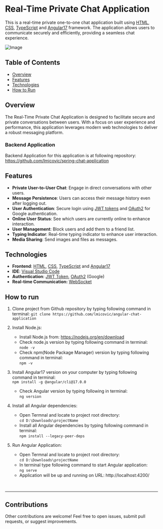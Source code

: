 # Real-Time Private Chat Application

This is a real-time private one-to-one chat application built using [HTML](https://www.w3schools.com/html/ "HTML"), [CSS](https://www.w3schools.com/css/ "CSS"), [TypeScript](https://www.typescriptlang.org/ "TypeScript") and  [Angular17](https://angular.dev/ "Angular") framework. The application allows users to communicate securely and efficiently, providing a seamless chat experience.

![Image](https://github.com/user-attachments/assets/a25d0146-68a3-49d8-a3cb-613e16c72836)

## Table of Contents

- [Overview](#overview)
- [Features](#features)
- [Technologies](#technologies)
- [How to Run](#how-to-run)

## Overview

The Real-Time Private Chat Application is designed to facilitate secure and private conversations between users. With a focus on user experience and performance, this application leverages modern web technologies to deliver a robust messaging platform.

### Backend Application
Backend Application for this application is at following repository: https://github.com/lmicovic/spring-chat-application

## Features

- **Private User-to-User Chat**: Engage in direct conversations with other users.
- **Message Persistence**: Users can access their message history even after logging out.
- **User Authentication**: Secure login using [JWT tokens](https://en.wikipedia.org/wiki/JSON_Web_Token "JWT tokens") and [OAuth2](https://developers.google.com/identity/protocols/oauth2 "OAuth2") for Google authentication.
- **Online User Status**: See which users are currently online to enhance interaction.
- **User Management**: Block users and add them to a friend list.
- **Typing Indicator**: Real-time typing indicator to enhance user interaction.
- **Media Sharing**: Send images and files as messages.

## Technologies

- **Frontend**: [HTML](https://www.w3schools.com/html/ "HTML"), [CSS](https://www.w3schools.com/css/ "CSS"), [TypeScript](https://www.typescriptlang.org/ "TypeScript") and  [Angular17](https://angular.dev/ "Angular")
- **IDE**: [Visual Studio Code](https://code.visualstudio.com/ "Visual Studio Code")
- **Authentication**: [JWT Token](https://en.wikipedia.org/wiki/JSON_Web_Token "JWT Token"), [OAuth2](https://developers.google.com/identity/protocols/oauth2 "OAuth2") (Google)
- **Real-time Communication:** [WebSocket](https://en.wikipedia.org/wiki/WebSocket#:~:text=WebSocket%20is%20a%20computer%20communications,as%20RFC%206455%20in%202011. "WebSocket")

## How to run
1. Clone project from Github repository by typing following command in terminal:
`git clone https://github.com/lmicovic/angular-chat-application`

2. Install Node.js:
	- Install Node.js from: https://nodejs.org/en/download
	- Check node.js version by typing following command in terminal:<br>
	`node -v`
	- Check npm(Node Package Manager) version by typing following command in terminal:<br>
	`npm -v`
	
3. Install Angular17 version on your computer by typing following command in terminal:<br>
`npm install -g @angular/cli@17.0.0`
	- Check Angular version by typing following in terminal:<br>
`ng version`

4. Install all Angular dependencies:
	- Open Termnal and locate to project root directory:<br>
`cd D:\Downloads\projectName`
	- Install all Angular dependencies by typing following command in terminal:<br>
`npm install --legacy-peer-deps`

5. Run Angular Application:
	- Open Termnal and locate to project root directory:<br>
`cd D:\Downloads\projectName`
	- In terminal type following command to start Angular application:<br>
`ng serve`
	- Application will be up and running on URL: http://localhost:4200/
	
<br>

------------

## Contributions
Other contributions are welcome! Feel free to open issues, submit pull requests, or suggest improvements.
